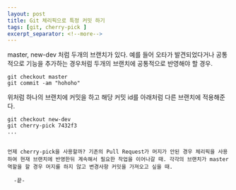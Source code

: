 ```yaml
---
layout: post
title: Git 체리픽으로 특정 커밋 하기
tags: [git, cherry-pick ]
excerpt_separator: <!--more-->
---
```


master, new-dev 처럼 두개의 브랜치가 있다. 예를 들어 오타가 발견되었다거나 공통적으로 기능을 추가하는 경우처럼 두개의 브랜치에 공통적으로 반영해야 할 경우.  

  
```
git checkout master
git commit -am "hohoho"
```
위처럼 하나의 브랜치에 커밋을 하고 해당 커밋 id를 아래처럼 다른 브랜치에 적용해준다.
```
git checkout new-dev
git cherry-pick 7432f3
...
  
  
언제 cherry-pick을 사용할까? 기존의 Pull Request가 머지가 안된 경우 체리픽을 사용하여 현재 브랜치에 반영한뒤 계속해서 필요한 작업을 이어나갈 때. 각각의 브랜치가 master역할을 할 경우 머지를 하지 않고 변경사항 커밋을 가져오고 싶을 때.

  -끝-
